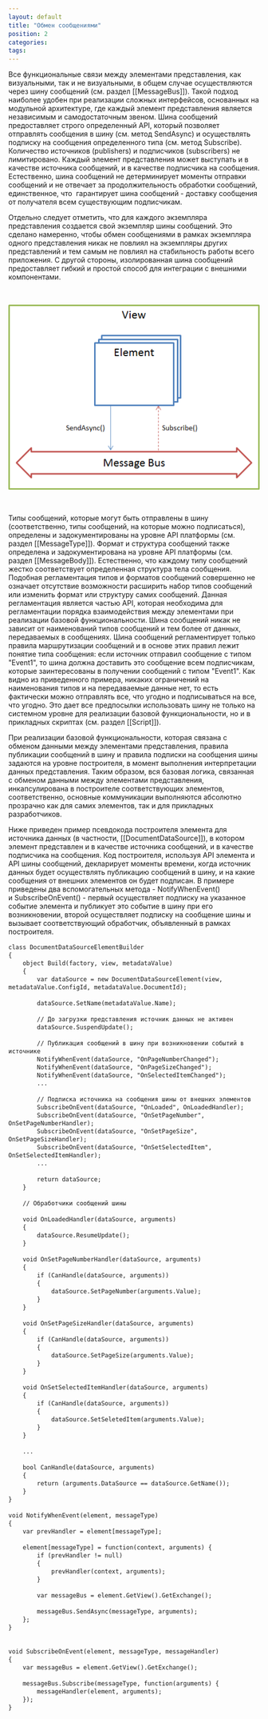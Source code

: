 ```yaml
---
layout: default
title: "Обмен сообщениями"
position: 2
categories: 
tags: 
---
```


Все функциональные связи между элементами представления, как визуальными, так и не визуальными, в общем случае осуществляются через шину сообщений (см. раздел [[MessageBus]]). Такой подход наиболее удобен при реализации сложных интерфейсов, основанных на модульной архитектуре, где каждый элемент представления является независимым и самодостаточным звеном. Шина сообщений предоставляет строго определенный API, который позволяет отправлять сообщения в шину (см. метод SendAsync) и осуществлять подписку на сообщения определенного типа (см. метод Subscribe). Количество источников (publishers) и подписчиков (subscribers) не лимитировано. Каждый элемент представления может выступать и в качестве источника сообщений, и в качестве подписчика на сообщения. Естественно, шина сообщений не детерминирует моменты отправки сообщений и не отвечает за продолжительность обработки сообщений, единственное, что  гарантирует шина сообщений - доставку сообщения от получателя всем существующим подписчикам.

Отдельно следует отметить, что для каждого экземпляра представления создается свой экземпляр шины сообщений. Это сделано намеренно, чтобы обмен сообщениями в рамках экземпляра одного представления никак не повлиял на экземпляры других представлений и тем самым не повлиял на стабильность работы всего приложения. С другой стороны, изолированная шина сообщений предоставляет гибкий и простой способ для интеграции с внешними компонентами.

 

![](MessageBusAspects.png)

 

Типы сообщений, которые могут быть отправлены в шину (соответственно, типы сообщений, на которые можно подписаться), определены и задокументированы на уровне API платформы (см. раздел [[MessageType]]). Формат и структура сообщений также определена и задокументирована на уровне API платформы (см. раздел [[MessageBody]]). Естественно, что каждому типу сообщений жестко соответствует определенная структура тела сообщения. Подобная регламентация типов и форматов сообщений совершенно не означает отсутствие возможности расширить набор типов сообщений или изменить формат или структуру самих сообщений. Данная регламентация является частью API, которая необходима для регламентации порядка взаимодействия между элементами при реализации базовой функциональности. Шина сообщений никак не зависит от наименований типов сообщений и тем более от данных, передаваемых в сообщениях. Шина сообщений регламентирует только правила маршрутизации сообщений и в основе этих правил лежит понятие типа сообщения: если источник отправил сообщение с типом "Event1", то шина должна доставить это сообщение всем подписчикам, которые заинтересованы в получении сообщений с типом "Event1". Как видно из приведенного примера, никаких ограничений на наименования типов и на передаваемые данные нет, то есть фактически можно отправлять все, что угодно и подписываться на все, что угодно. Это дает все предпосылки использовать шину не только на системном уровне для реализации базовой функциональности, но и в прикладных скриптах (см. раздел [[Script]]).

При реализации базовой функциональности, которая связана с обменом данными между элементами представления, правила публикации сообщений в шину и правила подписки на сообщения шины задаются на уровне построителя, в момент выполнения интерпретации данных представления. Таким образом, вся базовая логика, связанная с обменом данными между элементами представления, инкапсулирована в построителе соответствующих элементов, соответственно, основные коммуникации выполняются абсолютно прозрачно как для самих элементов, так и для прикладных разработчиков. 

Ниже приведен пример псевдокода построителя элемента для источника данных (в частности, [[DocumentDataSource]]), в котором элемент представлен и в качестве источника сообщений, и в качестве подписчика на сообщения. Код построителя, используя API элемента и API шины сообщений, декларирует моменты времени, когда источник данных будет осуществлять публикацию сообщений в шину, и на какие сообщения от внешних элементов он будет подписан. В примере приведены два вспомогательных метода - NotifyWhenEvent() и SubscribeOnEvent() - первый осуществляет подписку на указанное событие элемента и публикует это событие в шину при его возникновении, второй осуществляет подписку на сообщение шины и вызывает соответствующий обработчик, объявленный в рамках построителя.

```
class DocumentDataSourceElementBuilder
{
	object Build(factory, view, metadataValue)
	{
		var dataSource = new DocumentDataSourceElement(view, metadataValue.ConfigId, metadataValue.DocumentId);
 
		dataSource.SetName(metadataValue.Name);
 
		// До загрузки представления источник данных не активен
		dataSource.SuspendUpdate();
 
		// Публикация сообщений в шину при возникновении событий в источнике
		NotifyWhenEvent(dataSource, "OnPageNumberChanged");
		NotifyWhenEvent(dataSource, "OnPageSizeChanged");
		NotifyWhenEvent(dataSource, "OnSelectedItemChanged");
		...
 
		// Подписка источника на сообщения шины от внешних элементов
		SubscribeOnEvent(dataSource, "OnLoaded", OnLoadedHandler);
		SubscribeOnEvent(dataSource, "OnSetPageNumber", OnSetPageNumberHandler);
		SubscribeOnEvent(dataSource, "OnSetPageSize", OnSetPageSizeHandler);
		SubscribeOnEvent(dataSource, "OnSetSelectedItem", OnSetSelectedItemHandler);
		...
 
		return dataSource;
	}
 
	// Обработчики сообщений шины
 
	void OnLoadedHandler(dataSource, arguments)
	{
		dataSource.ResumeUpdate();
	}
 
	void OnSetPageNumberHandler(dataSource, arguments)
	{
		if (CanHandle(dataSource, arguments))
		{
			dataSource.SetPageNumber(arguments.Value);
		}
	}
 
	void OnSetPageSizeHandler(dataSource, arguments)
	{
		if (CanHandle(dataSource, arguments))
		{
			dataSource.SetPageSize(arguments.Value);
		}
	}
 
	void OnSetSelectedItemHandler(dataSource, arguments)
	{
		if (CanHandle(dataSource, arguments))
		{
			dataSource.SetSeletedItem(arguments.Value);
		}
	}
 
	...
 
	bool CanHandle(dataSource, arguments)
	{
		return (arguments.DataSource == dataSource.GetName());
	}
}
 
void NotifyWhenEvent(element, messageType)
{
	var prevHandler = element[messageType];
 
	element[messageType] = function(context, arguments) {
		if (prevHandler != null)
		{
			prevHandler(context, arguments);
		}
 
		var messageBus = element.GetView().GetExchange();
 
		messageBus.SendAsync(messageType, arguments);
	};
}


void SubscribeOnEvent(element, messageType, messageHandler)
{
	var messageBus = element.GetView().GetExchange();
 
	messageBus.Subscribe(messageType, function(arguments) {
		messageHandler(element, arguments);
	});
}
```

 

 

